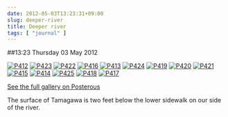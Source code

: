 ```yaml
---
date: 2012-05-03T13:23:31+09:00
slug: deeper-river
title: Deeper river
tags: [ "journal" ]
---
```


##13:23 Thursday 03 May 2012

[![P412](http://getfile9.posterous.com/getfile/files.posterous.com/thunderrabbit/IpstvnszHanICihdBfAHwyImodlyqCBzqJcEdgkjycHgwxfeqjtJlpmbFudy/p412.jpg.scaled500.jpg)](http://getfile2.posterous.com/getfile/files.posterous.com/thunderrabbit/IpstvnszHanICihdBfAHwyImodlyqCBzqJcEdgkjycHgwxfeqjtJlpmbFudy/p412.jpg.scaled1000.jpg) [![P423](http://getfile8.posterous.com/getfile/files.posterous.com/thunderrabbit/qtivkvIckEtEcGAEwswGfjfrCbjyFxxzFmGEFhuAlGfBbvqgaIEmaewFykkd/p423.jpg.scaled500.jpg)](http://getfile5.posterous.com/getfile/files.posterous.com/thunderrabbit/qtivkvIckEtEcGAEwswGfjfrCbjyFxxzFmGEFhuAlGfBbvqgaIEmaewFykkd/p423.jpg.scaled1000.jpg) [![P422](http://getfile6.posterous.com/getfile/files.posterous.com/thunderrabbit/CzpqdHuoblywgaaFukprIDAdmFhhbxcwBwutyugDFDvijfcCqgIxdbgeGnqC/p422.jpg.scaled500.jpg)](http://getfile6.posterous.com/getfile/files.posterous.com/thunderrabbit/CzpqdHuoblywgaaFukprIDAdmFhhbxcwBwutyugDFDvijfcCqgIxdbgeGnqC/p422.jpg.scaled1000.jpg) [![P416](http://getfile2.posterous.com/getfile/files.posterous.com/thunderrabbit/uxmvCIkAuAotIpxmmvDDfuqgeHDvaxgsHgoopEstkehlCnejqwFthufJmGyI/p416.jpg.scaled500.jpg)](http://getfile7.posterous.com/getfile/files.posterous.com/thunderrabbit/uxmvCIkAuAotIpxmmvDDfuqgeHDvaxgsHgoopEstkehlCnejqwFthufJmGyI/p416.jpg.scaled1000.jpg) [![P413](http://getfile1.posterous.com/getfile/files.posterous.com/thunderrabbit/eBouHlHkciGCcdkdyjxJaFrsqifoFHIdIvzHADkBzGCAsdHtdulxpEqqluDc/p413.jpg.scaled500.jpg)](http://getfile7.posterous.com/getfile/files.posterous.com/thunderrabbit/eBouHlHkciGCcdkdyjxJaFrsqifoFHIdIvzHADkBzGCAsdHtdulxpEqqluDc/p413.jpg.scaled1000.jpg) [![P424](http://getfile3.posterous.com/getfile/files.posterous.com/thunderrabbit/rvplnECbGCGvhIxmqxByxGJtenjymsysIlapzjsmlhfzAhechczaaFpjIcBJ/p424.jpg.scaled500.jpg)](http://getfile0.posterous.com/getfile/files.posterous.com/thunderrabbit/rvplnECbGCGvhIxmqxByxGJtenjymsysIlapzjsmlhfzAhechczaaFpjIcBJ/p424.jpg.scaled1000.jpg) [![P419](http://getfile1.posterous.com/getfile/files.posterous.com/thunderrabbit/pyoBaDIypyjJdjvzszoFlDzusEfrquGpbpdEkkzGaviuFkJJEtlbejnejmit/p419.jpg.scaled500.jpg)](http://getfile5.posterous.com/getfile/files.posterous.com/thunderrabbit/pyoBaDIypyjJdjvzszoFlDzusEfrquGpbpdEkkzGaviuFkJJEtlbejnejmit/p419.jpg.scaled1000.jpg) [![P420](http://getfile1.posterous.com/getfile/files.posterous.com/thunderrabbit/lnnkCraagkdwCHDlkDFCgdFGsvngtFptiypdjAmjfGxiuqpiogfaotHBnHIc/p420.jpg.scaled500.jpg)](http://getfile4.posterous.com/getfile/files.posterous.com/thunderrabbit/lnnkCraagkdwCHDlkDFCgdFGsvngtFptiypdjAmjfGxiuqpiogfaotHBnHIc/p420.jpg.scaled1000.jpg) [![P421](http://getfile5.posterous.com/getfile/files.posterous.com/thunderrabbit/qvDmtvhsfJailbtmxxpnIEfGiEtnyfykuEolEyEdliJbHwpmhGgyHzcCHasw/p421.jpg.scaled500.jpg)](http://getfile7.posterous.com/getfile/files.posterous.com/thunderrabbit/qvDmtvhsfJailbtmxxpnIEfGiEtnyfykuEolEyEdliJbHwpmhGgyHzcCHasw/p421.jpg.scaled1000.jpg) [![P415](http://getfile8.posterous.com/getfile/files.posterous.com/thunderrabbit/InDDBAxmAIHrsytGioFCCAIbpnJChCGDGbaxqjwurHEuosdbIaFICldGGzuy/p415.jpg.scaled500.jpg)](http://getfile1.posterous.com/getfile/files.posterous.com/thunderrabbit/InDDBAxmAIHrsytGioFCCAIbpnJChCGDGbaxqjwurHEuosdbIaFICldGGzuy/p415.jpg.scaled1000.jpg) [![P414](http://getfile1.posterous.com/getfile/files.posterous.com/thunderrabbit/EtzGGDtoioAvqrwEABxgktBFwwywJJByfyuAjlhsqHBndxpyqivngpIGEJAJ/p414.jpg.scaled500.jpg)](http://getfile2.posterous.com/getfile/files.posterous.com/thunderrabbit/EtzGGDtoioAvqrwEABxgktBFwwywJJByfyuAjlhsqHBndxpyqivngpIGEJAJ/p414.jpg.scaled1000.jpg) [![P425](http://getfile0.posterous.com/getfile/files.posterous.com/thunderrabbit/jAbgDiqhrtsugzxdaJjmHoyApzkkqGGClihGqIfIGtlmHskHkBgFCgquqEmt/p425.jpg.scaled500.jpg)](http://getfile3.posterous.com/getfile/files.posterous.com/thunderrabbit/jAbgDiqhrtsugzxdaJjmHoyApzkkqGGClihGqIfIGtlmHskHkBgFCgquqEmt/p425.jpg.scaled1000.jpg) [![P418](http://getfile0.posterous.com/getfile/files.posterous.com/thunderrabbit/frEpzAgvxqdbhIgrofhkgjzzdIvBsiarwbGaknnmnDfyHHyIdipifzmrxGfa/p418.jpg.scaled500.jpg)](http://getfile4.posterous.com/getfile/files.posterous.com/thunderrabbit/frEpzAgvxqdbhIgrofhkgjzzdIvBsiarwbGaknnmnDfyHHyIdipifzmrxGfa/p418.jpg.scaled1000.jpg) [![P417](http://getfile2.posterous.com/getfile/files.posterous.com/thunderrabbit/jsdGIeChpIJyAfBFAnArwDgBAAvCtgfzaaBvsaAsmwsaxJzpekyAgszxFgIm/p417.jpg.scaled500.jpg)](http://getfile8.posterous.com/getfile/files.posterous.com/thunderrabbit/jsdGIeChpIJyAfBFAnArwDgBAAvCtgfzaaBvsaAsmwsaxJzpekyAgszxFgIm/p417.jpg.scaled1000.jpg)

[See the full gallery on Posterous](http://stream.robnugen.com/deeper-river)

The surface of Tamagawa is two feet below the lower sidewalk on our side of the river.
